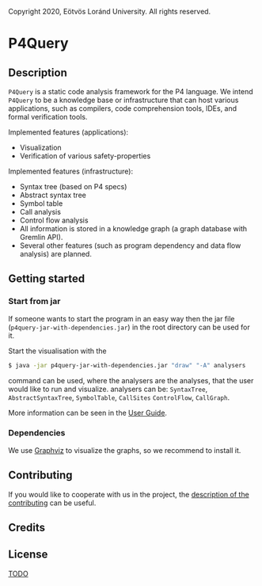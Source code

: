 Copyright 2020, Eötvös Loránd University.
All rights reserved.

# P4Query

## Description

`P4Query` is a static code analysis framework for the P4 language. We intend `P4Query` to be a knowledge base or infrastructure that can host various applications, such as compilers, code comprehension tools, IDEs, and formal verification tools.

Implemented features (applications):

- Visualization 
- Verification of various safety-properties 

Implemented features (infrastructure):

- Syntax tree (based on P4 specs)
- Abstract syntax tree 
- Symbol table
- Call analysis
- Control flow analysis
- All information is stored in a knowledge graph (a graph database with Gremlin API).
- Several other features (such as program dependency and data flow analysis) are planned.

## Getting started

### Start from jar

If someone wants to start the program in an easy way then the jar file (`p4query-jar-with-dependencies.jar`) in the root directory can be used for it. 

Start the visualisation with the 

```sh
$ java -jar p4query-jar-with-dependencies.jar "draw" "-A" analysers
```

command can be used, where the analysers are the analyses, that the user would like to run and visualize. analysers can be: `SyntaxTree`, `AbstractSyntaxTree`, `SymbolTable`, `CallSites` `ControlFlow`, `CallGraph`.

More information can be seen in the [User Guide](docs/user_guide.md).

### Dependencies

We use [Graphviz](https://graphviz.org/) to visualize the graphs, so we recommend to install it.

## Contributing

If you would like to cooperate with us in the project, the [description of the contributing](docs/CONTRIBUTING.md) can be useful.

## Credits

## License

[TODO](NOTICE.md)



